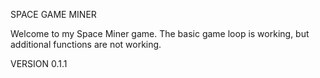 SPACE GAME MINER

Welcome to my Space Miner game. The basic game loop is working, but additional functions are not working.

VERSION 0.1.1
